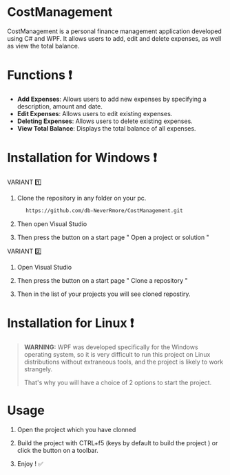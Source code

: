 # CostManagement
CostManagement is a personal finance management application developed using C# and WPF. 
     It allows users to add, edit and delete expenses, as well as view the total balance.
     
# Functions ❗
- **Add Expenses**: Allows users to add new expenses by specifying a description, amount and date.
- **Edit Expenses**: Allows users to edit existing expenses.
- **Deleting Expenses**: Allows users to delete existing expenses.
- **View Total Balance**: Displays the total balance of all expenses.

# Installation for Windows ❗


 VARIANT 1️⃣


 1. Clone the repository in any folder on your pc.
    
  ```bash
        https://github.com/db-NeverRmore/CostManagement.git
  ```
 2. Then open Visual Studio

 3.  Then press the button on a start page  " Open a project or solution "

  VARIANT 2️⃣

  1. Open Visual Studio

  2.  Then press the button on a start page " Clone a repository "

  3.  Then in the list of your projects you will see cloned repostiry.



# Installation for Linux ❗

> **WARNING:** WPF was developed specifically for the Windows operating system, so it is very difficult to run this project on Linux distributions without extraneous tools, and the project is likely to work strangely.
> 
> That's why you will have a choice of 2 options to start the project.

   # Usage
1. Open the project which you have clonned
      
2. Build the project with CTRL+f5 (keys by default to build the project ) or click the button on a toolbar.

3. Enjoy ! ✅


     


    



